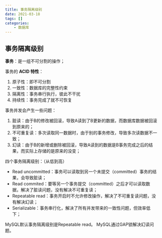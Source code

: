 ```yaml
---
title: 事务隔离级别
date: 2021-03-18
tags: []
categories: 
    - 数据库
---
```


## 事务隔离级别

**事务**：是一组不可分割的操作；

事务的 **ACID 特性**：

1. 原子性：即不可分割
2. 一致性：数据库的完整性约束
3. 隔离性：事务串行执行，彼此不干扰
4. 持续性：事务完成了就不可恢复

事务并发会产生一些问题：

1. 脏读：由于B的修改被回滚，导致A读到了B更新的数据，而数据库数据被回滚到原来的；
2. 不可重复读：多次读取同一数据时，由于别的事务修改，导致多次读数据不一致；
3. 幻读：由于B的新增或删除被回滚，导致A读到的数据是B事务完成之后的结果，而实际上存储的是原来的没变；

四个事务隔离级别：（从低到高）

- Read uncommitted：事务可以读取到另一个未提交（committed）事务的结果，会导致脏读；
- Read commited：要等另一个事务提交（committed）之后才可以读取数据，解决了脏读问题，没有解决不可重复读；
- Repeatable read：事务开启时不允许修改操作，解决了不可重复读问题，没有解决幻读；
- Serializable：事务串行化，解决了所有并发带来的一致性问题，但效率低下；

MySQL默认事务隔离级别是Repeatable read。
MySQL通过GAP锁解决幻读问题。
